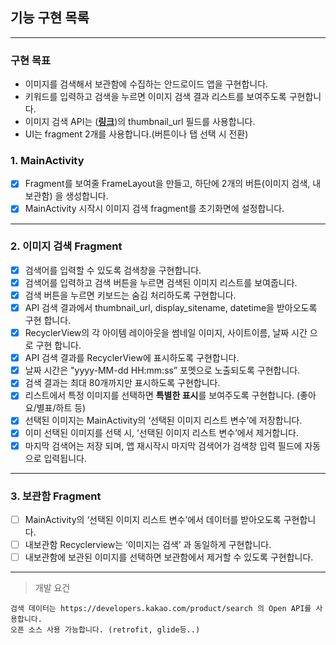 ## 기능 구현 목록
___

### 구현 목표
- 이미지를 검색해서 보관함에 수집하는 안드로이드 앱을 구현합니다.
- 키워드를 입력하고 검색을 누르면 이미지 검색 결과 리스트를 보여주도록 구현합니다.
- 이미지 검색 API는 ([**링크**](https://developers.kakao.com/docs/latest/ko/daum-search/dev-guide#search-image))의 thumbnail_url 필드를 사용합니다.
- UI는 fragment 2개를 사용합니다.(버튼이나 탭 선택 시 전환)

### 1. MainActivity 
- [x] Fragment를 보여줄 FrameLayout을 만들고, 하단에 2개의 버튼(이미지 검색, 내보관함) 을 생성합니다.
- [x] MainActivity 시작시 이미지 검색 fragment를 초기화면에 설정합니다.

___

### 2. 이미지 검색 Fragment
- [x]  검색어를 입력할 수 있도록 검색창을 구현합니다.
- [x]  검색어를 입력하고 검색 버튼을 누르면 검색된 이미지 리스트를 보여줍니다.
- [x]  검색 버튼을 누르면 키보드는 숨김 처리하도록 구현합니다.
- [x]  API 검색 결과에서 thumbnail_url, display_sitename, datetime을 받아오도록 구현 합니다.
- [x]  RecyclerView의 각 아이템 레이아웃을 썸네일 이미지, 사이트이름, 날짜 시간 으로 구현 합니다.
- [x]  API 검색 결과를 RecyclerView에 표시하도록 구현합니다.
- [x]  날짜 시간은 "yyyy-MM-dd HH:mm:ss” 포멧으로 노출되도록 구현합니다.
- [x]  검색 결과는 최대 80개까지만 표시하도록 구현합니다.
- [x]  리스트에서 특정 이미지를 선택하면 **특별한 표시**를 보여주도록 구현합니다. (좋아요/별표/하트 등)
- [x]  선택된 이미지는 MainActivity의 ‘선택된 이미지 리스트 변수’에 저장합니다.
- [x]  이미 선택된 이미지를 선택 시, ‘선택된 이미지 리스트 변수’에서 제거합니다.
- [x]  마지막 검색어는 저장 되며, 앱 재시작시 마지막 검색어가 검색창 입력 필드에 자동으로 입력됩니다.

___

### 3. 보관함 Fragment
- [ ]  MainActivity의 ‘선택된 이미지 리스트 변수’에서 데이터를 받아오도록 구현합니다.
- [ ]  내보관함 Recyclerview는 ‘이미지는 검색’ 과 동일하게 구현합니다.
- [ ]  내보관함에 보관된 이미지를 선택하면 보관함에서 제거할 수 있도록 구현합니다.

___

> 개발 요건
```
검색 데이터는 https://developers.kakao.com/product/search 의 Open API를 사용합니다.
오픈 소스 사용 가능합니다. (retrofit, glide등..)
```